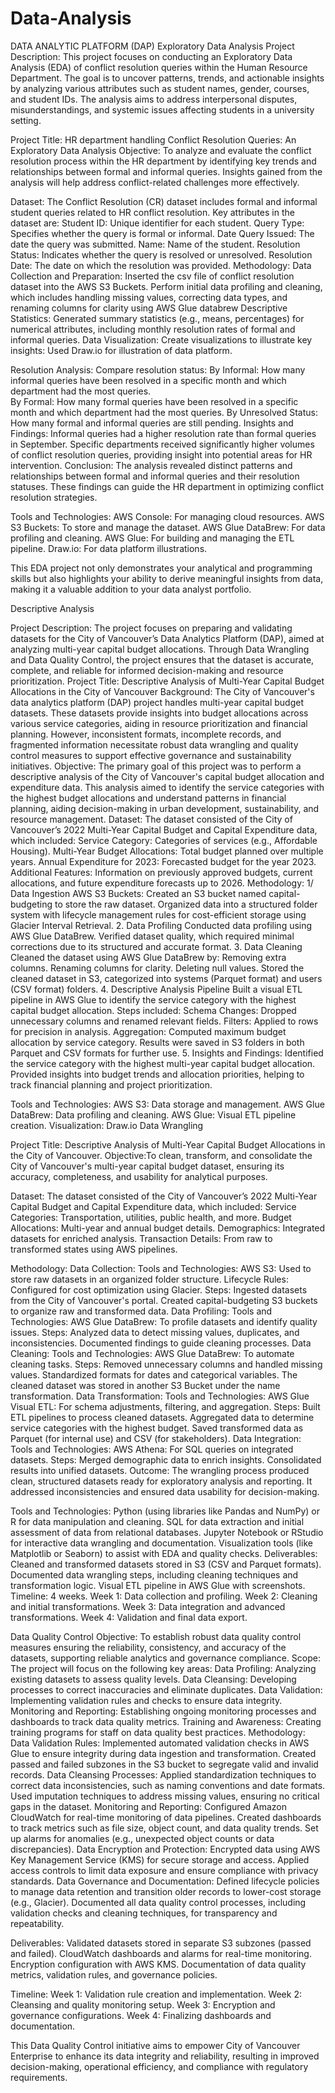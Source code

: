 # Data-Analysis
DATA ANALYTIC PLATFORM (DAP)
Exploratory Data Analysis
Project Description: This project focuses on conducting an Exploratory Data Analysis (EDA) of conflict resolution queries within the Human Resource Department. The goal is to uncover patterns, trends, and actionable insights by analyzing various attributes such as student names, gender, courses, and student IDs. The analysis aims to address interpersonal disputes, misunderstandings, and systemic issues affecting students in a university setting.

Project Title: HR department handling Conflict Resolution Queries: An Exploratory Data Analysis
Objective:  To analyze and evaluate the conflict resolution process within the HR department by identifying key trends and relationships between formal and informal queries. Insights gained from the analysis will help address conflict-related challenges more effectively.

Dataset: The Conflict Resolution (CR) dataset includes formal and informal student queries related to HR conflict resolution. Key attributes in the dataset are:
Student ID: Unique identifier for each student.
Query Type: Specifies whether the query is formal or informal.
Date Query Issued: The date the query was submitted.
Name: Name of the student.
Resolution Status: Indicates whether the query is resolved or unresolved.
Resolution Date: The date on which the resolution was provided.
Methodology:
Data Collection and Preparation:
Inserted the csv file of conflict resolution dataset into the AWS S3 Buckets.
Perform initial data profiling and cleaning, which includes handling missing values, correcting data types, and renaming columns for clarity using AWS Glue databrew
Descriptive Statistics:
Generated summary statistics (e.g., means, percentages) for numerical attributes, including monthly resolution rates of formal and informal queries.
Data Visualization:
Create visualizations to illustrate key insights:
Used Draw.io for illustration of data platform. 

Resolution Analysis:
Compare resolution status:
By Informal: How many informal queries have been resolved in a specific month and which department had the most queries.  
By Formal: How many formal queries have been resolved in a specific month and which department had the most queries. 
By Unresolved Status: How many formal and informal queries are still pending. 
Insights and Findings:
Informal queries had a higher resolution rate than formal queries in September.
Specific departments received significantly higher volumes of conflict resolution queries, providing insight into potential areas for HR intervention.
Conclusion:
The analysis revealed distinct patterns and relationships between formal and informal queries and their resolution statuses. These findings can guide the HR department in optimizing conflict resolution strategies.

Tools and Technologies:
AWS Console: For managing cloud resources.
AWS S3 Buckets: To store and manage the dataset.
AWS Glue DataBrew: For data profiling and cleaning.
AWS Glue: For building and managing the ETL pipeline.
Draw.io: For data platform illustrations.

 This EDA project not only demonstrates your analytical and programming skills but also highlights your ability to derive meaningful insights from data, making it a valuable addition to your data analyst portfolio.


Descriptive Analysis 

Project Description: The project focuses on preparing and validating datasets for the City of Vancouver’s Data Analytics Platform (DAP), aimed at analyzing multi-year capital budget allocations. Through Data Wrangling and Data Quality Control, the project ensures that the dataset is accurate, complete, and reliable for informed decision-making and resource prioritization.
Project Title: Descriptive Analysis of Multi-Year Capital Budget Allocations in the City of Vancouver
Background: The City of Vancouver's data analytics platform (DAP) project handles multi-year capital budget datasets. These datasets provide insights into budget allocations across various service categories, aiding in resource prioritization and financial planning. However, inconsistent formats, incomplete records, and fragmented information necessitate robust data wrangling and quality control measures to support effective governance and sustainability initiatives.
Objective: The primary goal of this project was to perform a descriptive analysis of the City of Vancouver's capital budget allocation and expenditure data. This analysis aimed to identify the service categories with the highest budget allocations and understand patterns in financial planning, aiding decision-making in urban development, sustainability, and resource management.
Dataset: The dataset consisted of the City of Vancouver’s 2022 Multi-Year Capital Budget and Capital Expenditure data, which included:
Service Category: Categories of services (e.g., Affordable Housing).
Multi-Year Budget Allocations: Total budget planned over multiple years.
Annual Expenditure for 2023: Forecasted budget for the year 2023.
Additional Features: Information on previously approved budgets, current allocations, and future expenditure forecasts up to 2026.
Methodology:
1/ Data Ingestion
AWS S3 Buckets: Created an S3 bucket named capital-budgeting to store the raw dataset.
Organized data into a structured folder system with lifecycle management rules for cost-efficient storage using Glacier Interval Retrieval.
2. Data Profiling
Conducted data profiling using AWS Glue DataBrew.
Verified dataset quality, which required minimal corrections due to its structured and accurate format.
3. Data Cleaning
Cleaned the dataset using AWS Glue DataBrew by:
Removing extra columns.
Renaming columns for clarity.
Deleting null values.
Stored the cleaned dataset in S3, categorized into systems (Parquet format) and users (CSV format) folders.
4. Descriptive Analysis Pipeline
Built a visual ETL pipeline in AWS Glue to identify the service category with the highest capital budget allocation. Steps included:
Schema Changes: Dropped unnecessary columns and renamed relevant fields.
Filters: Applied to rows for precision in analysis.
Aggregation: Computed maximum budget allocation by service category.
Results were saved in S3 folders in both Parquet and CSV formats for further use.
  5. Insights and Findings:
Identified the service category with the highest multi-year capital budget allocation.
Provided insights into budget trends and allocation priorities, helping to track financial planning and project prioritization.

Tools and Technologies:
AWS S3: Data storage and management.
AWS Glue DataBrew: Data profiling and cleaning.
AWS Glue: Visual ETL pipeline creation.
Visualization: Draw.io
Data Wrangling 

Project Title: Descriptive Analysis of Multi-Year Capital Budget Allocations in the City of Vancouver.
Objective:To clean, transform, and consolidate the City of Vancouver's multi-year capital budget dataset, ensuring its accuracy, completeness, and usability for analytical purposes.

Dataset: The dataset consisted of the City of Vancouver’s 2022 Multi-Year Capital Budget and Capital Expenditure data, which included:
Service Categories: Transportation, utilities, public health, and more.
Budget Allocations: Multi-year and annual budget details.
Demographics: Integrated datasets for enriched analysis.
Transaction Details: From raw to transformed states using AWS pipelines.

Methodology:
Data Collection:
Tools and Technologies:
AWS S3: Used to store raw datasets in an organized folder structure.
Lifecycle Rules: Configured for cost optimization using Glacier.
Steps:
Ingested datasets from the City of Vancouver's portal.
Created capital-budgeting S3 buckets to organize raw and transformed data.
Data Profiling:
Tools and Technologies:
AWS Glue DataBrew: To profile datasets and identify quality issues.
Steps:
Analyzed data to detect missing values, duplicates, and inconsistencies.
Documented findings to guide cleaning processes.
Data Cleaning:
Tools and Technologies:
AWS Glue DataBrew: To automate cleaning tasks.
Steps:
Removed unnecessary columns and handled missing values.
Standardized formats for dates and categorical variables.
The cleaned dataset was stored in another S3 Bucket under the name transformation. 
Data Transformation:
Tools and Technologies:
AWS Glue Visual ETL: For schema adjustments, filtering, and aggregation.
Steps:
Built ETL pipelines to process cleaned datasets.
Aggregated data to determine service categories with the highest budget.
Saved transformed data as Parquet (for internal use) and CSV (for stakeholders).
Data Integration:
Tools and Technologies:
AWS Athena: For SQL queries on integrated datasets.
Steps:
Merged demographic data to enrich insights.
Consolidated results into unified datasets.
Outcome:
The wrangling process produced clean, structured datasets ready for exploratory analysis and reporting.
It addressed inconsistencies and ensured data usability for decision-making.

Tools and Technologies:
Python (using libraries like Pandas and NumPy) or R for data manipulation and cleaning.
SQL for data extraction and initial assessment of data from relational databases.
Jupyter Notebook or RStudio for interactive data wrangling and documentation.
Visualization tools (like Matplotlib or Seaborn) to assist with EDA and quality checks.
Deliverables:
Cleaned and transformed datasets stored in S3 (CSV and Parquet formats).
Documented data wrangling steps, including cleaning techniques and transformation logic.
Visual ETL pipeline in AWS Glue with screenshots.
Timeline:
4 weeks.
Week 1: Data collection and profiling.
Week 2: Cleaning and initial transformations.
Week 3: Data integration and advanced transformations.
Week 4: Validation and final data export.



Data Quality Control 
Objective: To establish robust data quality control measures ensuring the reliability, consistency, and accuracy of the datasets, supporting reliable analytics and governance compliance.
Scope: The project will focus on the following key areas:
Data Profiling: Analyzing existing datasets to assess quality levels.
Data Cleansing: Developing processes to correct inaccuracies and eliminate duplicates.
Data Validation: Implementing validation rules and checks to ensure data integrity.
Monitoring and Reporting: Establishing ongoing monitoring processes and dashboards to track data quality metrics.
Training and Awareness: Creating training programs for staff on data quality best practices.
Methodology:
Data Validation Rules:
Implemented automated validation checks in AWS Glue to ensure integrity during data ingestion and transformation.
Created passed and failed subzones in the S3 bucket to segregate valid and invalid records.
Data Cleansing Processes:
Applied standardization techniques to correct data inconsistencies, such as naming conventions and date formats.
Used imputation techniques to address missing values, ensuring no critical gaps in the dataset.
Monitoring and Reporting:
Configured Amazon CloudWatch for real-time monitoring of data pipelines.
Created dashboards to track metrics such as file size, object count, and data quality trends.
Set up alarms for anomalies (e.g., unexpected object counts or data discrepancies).
Data Encryption and Protection:
Encrypted data using AWS Key Management Service (KMS) for secure storage and access.
Applied access controls to limit data exposure and ensure compliance with privacy standards.
Data Governance and Documentation:
Defined lifecycle policies to manage data retention and transition older records to lower-cost storage (e.g., Glacier).
Documented all data quality control processes, including validation checks and cleaning techniques, for transparency and repeatability.

Deliverables:
Validated datasets stored in separate S3 subzones (passed and failed).
CloudWatch dashboards and alarms for real-time monitoring.
Encryption configuration with AWS KMS.
Documentation of data quality metrics, validation rules, and governance policies.

Timeline:
Week 1: Validation rule creation and implementation.
Week 2: Cleansing and quality monitoring setup.
Week 3: Encryption and governance configurations.
Week 4: Finalizing dashboards and documentation.

This Data Quality Control initiative aims to empower City of Vancouver Enterprise to enhance its data integrity and reliability, resulting in improved decision-making, operational efficiency, and compliance with regulatory requirements.

